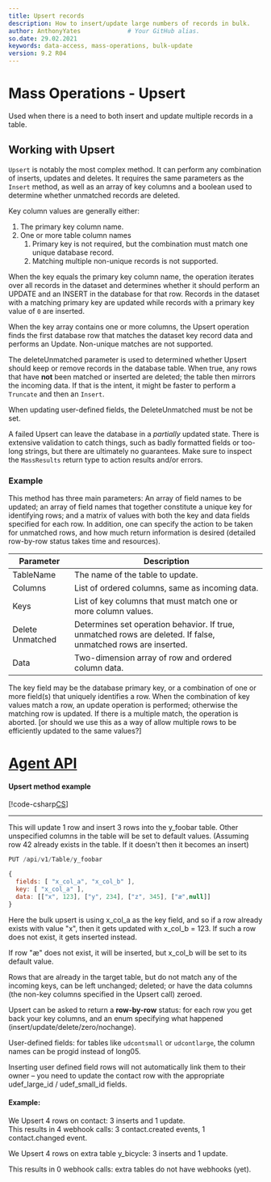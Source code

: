 ```yaml
---
title: Upsert records
description: How to insert/update large numbers of records in bulk.
author: AnthonyYates             # Your GitHub alias.
so.date: 29.02.2021
keywords: data-access, mass-operations, bulk-update
version: 9.2 R04
---
```


# Mass Operations - Upsert

Used when there is a need to both insert and update multiple records in a table.

## Working with Upsert

`Upsert` is notably the most complex method. It can perform any combination of inserts, updates and deletes. It requires the same parameters as the `Insert` method, as well as an array of key columns and a boolean used to determine whether unmatched records are deleted.

Key column values are generally either:

1. The primary key column name.
2. One or more table column names
   1. Primary key is not required, but the combination must match one unique database record.
   2. Matching multiple non-unique records is not supported.

When the key equals the primary key column name, the operation iterates over all records in the dataset and determines whether it should perform an UPDATE and an INSERT in the database for that row. Records in the dataset with a matching primary key are updated while records with a primary key value of `0` are inserted.

When the key array contains one or more columns, the Upsert operation finds the first database row that matches the dataset key record data and performs an Update. Non-unique matches are not supported.

The deleteUnmatched parameter is used to determined whether Upsert should keep or remove records in the database table. When true, any rows that have **not** been matched or inserted are deleted; the table then mirrors the incoming data. If that is the intent, it might be faster to perform a `Truncate` and then an `Insert`.

When updating user-defined fields, the DeleteUnmatched must be not be set.

A failed Upsert can leave the database in a *partially* updated state. There is extensive validation to catch things, such as badly formatted fields or too-long strings, but there are ultimately no guarantees. Make sure to inspect the `MassResults` return type to action results and/or errors.

### Example

This method has three main parameters: An array of field names to be updated; an array of field names that together constitute a unique key for identifying rows; and a matrix of values with both the key and data fields specified for each row. In addition, one can specify the action to be taken for unmatched rows, and how much return information is desired (detailed row-by-row status takes time and resources).

|Parameter   | Description                                                  |
|------------|--------------------------------------------------------------|
|TableName   | The name of the table to update.                             |
|Columns     | List of ordered columns, same as incoming data.              |
|Keys        | List of key columns that must match one or more column values.|
|Delete Unmatched | Determines set operation behavior. If true, unmatched rows are deleted. If false, unmatched rows are inserted. |
|Data        | Two-dimension array of row and ordered column data.          |

The key field may be the database primary key, or a combination of one or more field(s) that uniquely identifies a row. 
When the combination of key values match a row, an update operation is performed; otherwise the matching row is updated. If there is a multiple match, the operation is aborted. [or should we use this as a way of allow multiple rows to be efficiently updated to the same values?]

# [Agent API](#tab/upsert-2)
#### Upsert method example
[!code-csharp[CS](../includes/mass-operation-upsert.cs)]

***

This will update 1 row and insert 3 rows into the y_foobar table. Other unspecified columns in the table will be set to default values. (Assuming row 42 already exists in the table. If it doesn't then it becomes an insert)

```javascript
PUT /api/v1/Table/y_foobar 

{ 
  fields: [ "x_col_a", "x_col_b" ], 
  key: [ "x_col_a" ], 
  data: [["x", 123], ["y", 234], ["z", 345], ["æ",null]] 
} 
```

Here the bulk upsert is using x_col_a as the key field, and so if a row already exists with value "x", then it gets updated with x_col_b = 123. If such a row does not exist, it gets inserted instead.

If row "æ" does not exist, it will be inserted, but x_col_b will be set to its default value.

Rows that are already in the target table, but do not match any of the incoming keys, can be left unchanged; deleted; or have the data columns (the non-key columns specified in the Upsert call) zeroed.

Upsert can be asked to return a **row-by-row** status: for each row you get back your key columns, and an enum specifying what happened (insert/update/delete/zero/nochange).

User-defined fields: for tables like `udcontsmall` or `udcontlarge`, the column names can be progid instead of long05.  

Inserting user defined field rows will not automatically link them to their owner – you need to update the contact row with the appropriate udef_large_id / udef_small_id fields.

#### Example:

We Upsert 4 rows on contact: 3 inserts and 1 update.  
This results in 4 webhook calls: 3 contact.created events, 1 contact.changed event.

We Upsert 4 rows on extra table y_bicycle: 3 inserts and 1 update.  

This results in 0 webhook calls: extra tables do not have webhooks (yet).